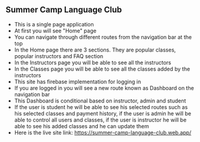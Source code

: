## Summer Camp Language Club
* This is a single page application
* At first you will see "Home" page
* You can navigate through different routes from the navigation bar at the top
* In the Home page there are 3 sections. They are popular classes, popular instructors and FAQ section
* In the Instructors page you will be able to see all the instructors
* In the Classes page you will be able to see all the classes added by the instructors
* This site has firebase implementation for logging in
* If you are logged in you will see a new route known as Dashboard on the navigation bar
* This Dashboard is conditional based on instructor, admin and student
* If the user is student he will be able to see his selected routes such as his selected classes and payment history, if the user is admin he will be able to control all users and classes, if the user is instructor he will be able to see his added classes and he can update them
* Here is the live site link: https://summer-camp-language-club.web.app/